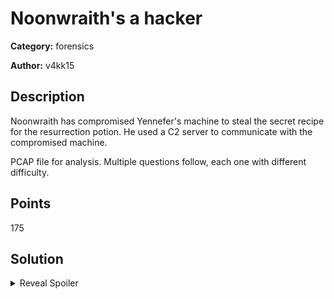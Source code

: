 # Noonwraith's a hacker
**Category:** forensics

**Author:** v4kk15

## Description
Noonwraith has compromised Yennefer's machine to steal the secret recipe for the resurrection potion. He used a C2 server to communicate with the compromised machine. 

PCAP file for analysis. Multiple questions follow, each one with different difficulty. 

## Points
175

## Solution

<details>
 <summary>Reveal Spoiler</summary>

#### Noonwraith has compromised Yennefer's machine to steal the secret recipe for the resurrection potion. He used a C2 server to communicate with the compromised machine. 
---------------------------
- Which protocol is used in the C2 communication? (30 points) 
	<br /> **a.** DNS
	<br /> **b.** HTTPS
	<br /> **c.** DoH **(CORRECT)**
	<br /> **d.** HTTP
	<br /> **e.** FTP
	<br /> **f.** ICMP

* **Answer details:** The communication between the compromised machine and the C2 is done via DoH. This can be derived by the TLS communication that the victim IP has with the Cloudflare DoH IP address.

- Which provider is used in the C2 communication? (25 points) 
	<br /> **Cloudflare**
	
**Answer details:** This can be derived by the TLS communication that the victim IP has with the Cloudflare DoH IP address. A simple google search is enough to find out that the IP belongs to Cloudflare DoH - https://community.cloudflare.com/t/dns-over-https-using-https-104-16-249-249-dns-query/64472

- What is Yennefer's private IP address? (10 points) 
	<br /> **192.168.85.133**

**Answer details:** The IP address which is a private IP is definitely the IP address of the victim.

#### Noonwraith has made a mistake when performing his attack. He accidentally exposed the C2 server IP address.
---------------------------
- What is the public IP address of the C2 server? (15 points) 
	<br /> **134.209.189.120**

**Answer details:** This is revealed in the HTTP communcation with the requests GET /keys.txt and GET /secret.zip

- What is the Operating System of the compromised machine? (15 points) 
	<br /> **linux-gnu**
	
**Answer details:** In the GET request of keys.txt follow TCP stream to see the actual request. The OS is shown there.

- Which tool was used to fetch the files from the C2 server? (20 points) 
	<br /> **a.** curl
	<br /> **b.** wget (CORRECT)
	<br /> **c.** browser
	<br /> **d.** git
	<br /> **e.** uGet
	
**Answer details:** In the GET request of keys.txt follow TCP stream to see the actual request. The software used to issue the request is shown there.

	
- What is the version of the tool used to fetch the files from the C2 server? (10 points) 
	<br /> **1.19.4**
	
**Answer details:** In the GET request of keys.txt follow TCP stream to see the actual request. The version of the software used to issue the request is shown there.

#### Noonwraith made another mistake. Some parts of the communication between Yennefer's machine and the C2 server are not very secure.
---------------------------
- Which protocol is used in the insecure communication? (10 points) 
	<br /> **a.** DNS
	<br /> **b.** HTTPS
	<br /> **c.** DoH
	<br /> **d.** HTTP **(CORRECT)**
	<br /> **e.** FTP
	<br /> **f.** ICMP
	<br /> **g.** FTPS
	
**Answer details:** There are some segments in the PCAP file which are HTTP traffic. It's easy to understand that this is direct communication with the C2 due to the GET /keys and GET /secret.zip requests.

- What is the first flag? (20 points)
	<br /> **CCSC{a2674l12_Th3r3_I5_n3v3r_a_s3c0nd_0pp0rtunity_to_m4k3_4_fIrSt_Impr3ssIon_021fu831}**
	
**Answer details:** Follow the TCP stream of the GET /keys.txt request. There is a BASE32 encoded parameter which is the flag.

- What is the second flag? (20 points)
	<br /> **CCSC{2f35a232_Th3r3's_4_gr4in_0f_truth_in_3v3ry_f4iry_t4l3_24124fsa2}**

**Answer details:** Follow the TCP stream of the GET /secret.zip request. Download the ZIP file which is encrypted. To decrypt it use the flag1 as a password. The flag2.txt is the second flag

</details>
